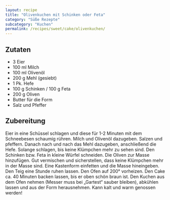 ```yaml
---
layout: recipe
title: "Olivenkuchen mit Schinken oder Feta"
category: "Süße Rezepte"
subcategory: "Kuchen"
permalink: /recipes/sweet/cake/olivenkuchen/
---
```



## Zutaten
- 3 Eier
- 100 ml Milch
- 100 ml Olivenöl
- 200 g Mehl (gesiebt)
- 1 Pk. Hefe
- 100 g Schinken / 100 g Feta
- 200 g Oliven
- Butter für die Form
- Salz und Pfeffer


## Zubereitung
Eier in eine Schüssel schlagen und diese für 1-2 Minuten mit dem Schneebesen schaumig rühren. Milch und Olivenöl dazugeben. Salzen und pfeffern. Danach nach und nach das Mehl dazugeben, anschließend die Hefe. Solange schlagen, bis keine Klümpchen mehr zu sehen sind.
Den Schinken bzw. Feta in kleine Würfel schneiden. Die Oliven zur Masse hinzufügen. Gut vermischen und sicherstellen, dass keine Klümpchen mehr in der Masse sind.
Eine Kastenform einfetten und die Masse hineingeben. Den Teig eine Stunde ruhen lassen. Den Ofen auf 200° vorheizen. Den Cake ca. 40 Minuten backen lassen, bis er oben schön braun ist. Den Kuchen aus dem Ofen nehmen (Messer muss bei „Gartest“ sauber bleiben), abkühlen lassen und aus der Form herausnehmen.
Kann kalt und warm genossen werden!
